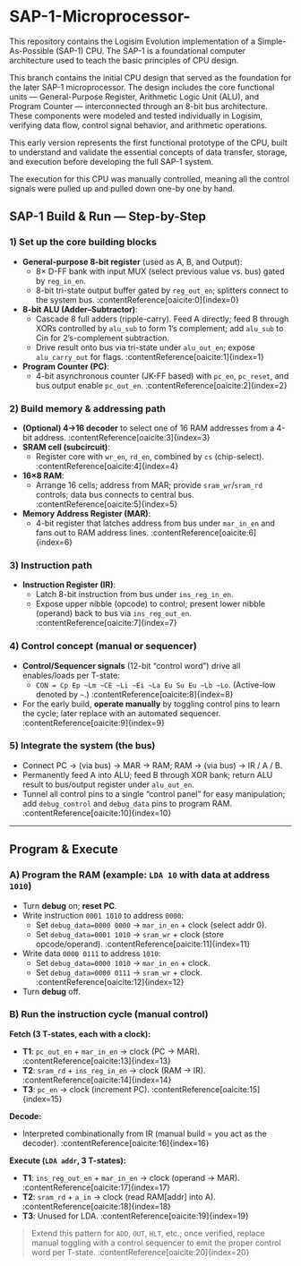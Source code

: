 # SAP-1-Microprocessor-
This repository contains the Logisim Evolution implementation of a Simple-As-Possible (SAP-1) CPU. The SAP-1 is a foundational computer architecture used to teach the basic principles of CPU design.

This branch contains the initial CPU design that served as the foundation for the later SAP-1 microprocessor.
The design includes the core functional units — General-Purpose Register, Arithmetic Logic Unit (ALU), and Program Counter — interconnected through an 8-bit bus architecture. These components were modeled and tested individually in Logisim, verifying data flow, control signal behavior, and arithmetic operations.

This early version represents the first functional prototype of the CPU, built to understand and validate the essential concepts of data transfer, storage, and execution before developing the full SAP-1 system.

The execution for this CPU was manually controlled, meaning all the control signals were pulled up and pulled down one-by one by hand.

## SAP-1 Build & Run — Step-by-Step

### 1) Set up the core building blocks
- **General-purpose 8-bit register** (used as A, B, and Output):
  - 8× D-FF bank with input MUX (select previous value vs. bus) gated by `reg_in_en`.
  - 8-bit tri-state output buffer gated by `reg_out_en`; splitters connect to the system bus. :contentReference[oaicite:0]{index=0}
- **8-bit ALU (Adder–Subtractor)**:
  - Cascade 8 full adders (ripple-carry). Feed A directly; feed B through XORs controlled by `alu_sub` to form 1’s complement; add `alu_sub` to Cin for 2’s-complement subtraction.
  - Drive result onto bus via tri-state under `alu_out_en`; expose `alu_carry_out` for flags. :contentReference[oaicite:1]{index=1}
- **Program Counter (PC)**:
  - 4-bit asynchronous counter (JK-FF based) with `pc_en`, `pc_reset`, and bus output enable `pc_out_en`. :contentReference[oaicite:2]{index=2}

### 2) Build memory & addressing path
- **(Optional) 4→16 decoder** to select one of 16 RAM addresses from a 4-bit address. :contentReference[oaicite:3]{index=3}
- **SRAM cell (subcircuit)**:
  - Register core with `wr_en`, `rd_en`, combined by `cs` (chip-select). :contentReference[oaicite:4]{index=4}
- **16×8 RAM**:
  - Arrange 16 cells; address from MAR; provide `sram_wr`/`sram_rd` controls; data bus connects to central bus. :contentReference[oaicite:5]{index=5}
- **Memory Address Register (MAR)**:
  - 4-bit register that latches address from bus under `mar_in_en` and fans out to RAM address lines. :contentReference[oaicite:6]{index=6}

### 3) Instruction path
- **Instruction Register (IR)**:
  - Latch 8-bit instruction from bus under `ins_reg_in_en`.
  - Expose upper nibble (opcode) to control; present lower nibble (operand) back to bus via `ins_reg_out_en`. :contentReference[oaicite:7]{index=7}

### 4) Control concept (manual or sequencer)
- **Control/Sequencer signals** (12-bit “control word”) drive all enables/loads per T-state:
  - `CON = Cp Ep ~Lm ~CE ~Li ~Ei ~La Eu Su Eu ~Lb ~Lo`. (Active-low denoted by `~`.) :contentReference[oaicite:8]{index=8}
- For the early build, **operate manually** by toggling control pins to learn the cycle; later replace with an automated sequencer. :contentReference[oaicite:9]{index=9}

### 5) Integrate the system (the bus)
- Connect PC → (via bus) → MAR → RAM; RAM → (via bus) → IR / A / B.
- Permanently feed A into ALU; feed B through XOR bank; return ALU result to bus/output register under `alu_out_en`.
- Tunnel all control pins to a single “control panel” for easy manipulation; add `debug_control` and `debug_data` pins to program RAM. :contentReference[oaicite:10]{index=10}

---

## Program & Execute

### A) Program the RAM (example: `LDA 10` with data at address `1010`)
- Turn **debug** on; **reset PC**.
- Write instruction `0001 1010` to address `0000`:
  - Set `debug_data=0000 0000` → `mar_in_en` + clock (select addr 0).
  - Set `debug_data=0001 1010` → `sram_wr` + clock (store opcode/operand). :contentReference[oaicite:11]{index=11}
- Write data `0000 0111` to address `1010`:
  - Set `debug_data=0000 1010` → `mar_in_en` + clock.
  - Set `debug_data=0000 0111` → `sram_wr` + clock. :contentReference[oaicite:12]{index=12}
- Turn **debug** off.

### B) Run the instruction cycle (manual control)

**Fetch (3 T-states, each with a clock):**
- **T1**: `pc_out_en` + `mar_in_en` → clock (PC → MAR). :contentReference[oaicite:13]{index=13}
- **T2**: `sram_rd` + `ins_reg_in_en` → clock (RAM → IR). :contentReference[oaicite:14]{index=14}
- **T3**: `pc_en` → clock (increment PC). :contentReference[oaicite:15]{index=15}

**Decode:**
- Interpreted combinationally from IR (manual build = you act as the decoder). :contentReference[oaicite:16]{index=16}

**Execute (`LDA addr`, 3 T-states):**
- **T1**: `ins_reg_out_en` + `mar_in_en` → clock (operand → MAR). :contentReference[oaicite:17]{index=17}
- **T2**: `sram_rd` + `a_in` → clock (read RAM[addr] into A). :contentReference[oaicite:18]{index=18}
- **T3**: Unused for LDA. :contentReference[oaicite:19]{index=19}

> Extend this pattern for `ADD`, `OUT`, `HLT`, etc.; once verified, replace manual toggling with a control sequencer to emit the proper control word per T-state. :contentReference[oaicite:20]{index=20}

